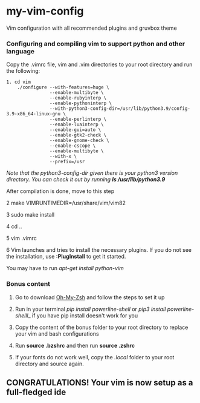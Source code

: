# my-vim-config

Vim configuration with all recommended plugins and gruvbox theme

### Configuring and compiling vim to support python and other language


Copy the .vimrc file, vim and .vim directories to your root directory and run the following:

```
1. cd vim
    ./configure --with-features=huge \
                --enable-multibyte \
                --enable-rubyinterp \
                --enable-pythoninterp \
                --with-python3-config-dir=/usr/lib/python3.9/config-3.9-x86_64-linux-gnu \
                --enable-perlinterp \
                --enable-luainterp \
                --enable-gui=auto \
                --enable-gtk2-check \
                --enable-gnome-check \
                --enable-cscope \
                --enable-multibyte \
                --with-x \
                --prefix=/usr
```
_Note that the python3-config-dir given there is your python3 version directory. You can check it out by running **ls /usr/lib/python3.9**_

After compilation is done, move to this step

2 make VIMRUNTIMEDIR=/usr/share/vim/vim82 

3 sudo make install 

4 cd ..

5 vim .vimrc

6 Vim launches and tries to install the necessary plugins. If you do not see the installation, use **:PlugInstall** to get it started.



You may have to run _apt-get install python-vim_


### Bonus content


1. Go to download [Oh-My-Zsh](https://gist.github.com/dogrocker/1efb8fd9427779c827058f873b94df95) and follow the steps to set it up

2. Run in your terminal _pip install powerline-shell_ or _pip3 install powerline-shelll__ if you have pip install doesn't work for you

3. Copy the content of the bonus folder to your root directory to replace your vim and bash configurations

4. Run **source .bzshrc** and then run **source .zshrc** 

5. If your fonts do not work well, copy the _.local_ folder to your root directory and source again.


## CONGRATULATIONS! Your vim is now setup as a full-fledged ide
